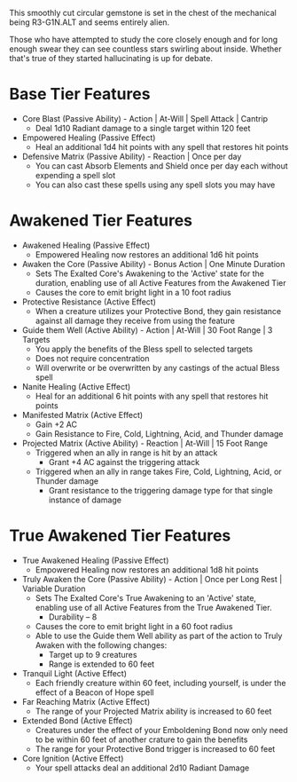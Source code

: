 ﻿This smoothly cut circular gemstone is set in the chest of the mechanical being R3-G1N.ALT and seems entirely alien.

Those who have attempted to study the core closely enough and for long enough swear they can see countless stars swirling about inside. Whether that's true of they started hallucinating is up for debate.

# Base Tier Features
* Core Blast (Passive Ability) - Action | At-Will | Spell Attack | Cantrip
	* Deal 1d10 Radiant damage to a single target within 120 feet
* Empowered Healing (Passive Effect)
	* Heal an additional 1d4 hit points with any spell that restores hit points
* Defensive Matrix (Passive Ability) - Reaction | Once per day
	* You can cast Absorb Elements and Shield once per day each without expending a spell slot
	* You can also cast these spells using any spell slots you may have

# Awakened Tier Features
* Awakened Healing (Passive Effect)
	* Empowered Healing now restores an additional 1d6 hit points
* Awaken the Core (Passive Ability) - Bonus Action | One Minute Duration
	* Sets The Exalted Core's Awakening to the 'Active' state for the duration, enabling use of all Active Features from the Awakened Tier
	* Causes the core to emit bright light in a 10 foot radius
* Protective Resistance (Active Effect)
	* When a creature utilizes your Protective Bond, they gain resistance against all damage they receive from using the feature
* Guide them Well (Active Ability) - Action | At-Will | 30 Foot Range | 3 Targets
	* You apply the benefits of the Bless spell to selected targets
	* Does not require concentration
	* Will overwrite or be overwritten by any castings of the actual Bless spell
* Nanite Healing (Active Effect)
	* Heal for an additional 6 hit points with any spell that restores hit points
* Manifested Matrix (Active Effect)
	* Gain +2 AC
	* Gain Resistance to Fire, Cold, Lightning, Acid, and Thunder damage
* Projected Matrix (Active Ability) - Reaction | At-Will | 15 Foot Range
	* Triggered when an ally in range is hit by an attack
		* Grant +4 AC against the triggering attack
	* Triggered when an ally in range takes Fire, Cold, Lightning, Acid, or Thunder damage
		* Grant resistance to the triggering damage type for that single instance of damage

# True Awakened Tier Features
* True Awakened Healing (Passive Effect)
	* Empowered Healing now restores an additional 1d8 hit points
* Truly Awaken the Core (Passive Ability) - Action | Once per Long Rest | Variable Duration
	* Sets The Exalted Core's True Awakening to an 'Active' state, enabling use of all Active Features from the True Awakened Tier.
		* Durability – 8
	* Causes the core to emit bright light in a 60 foot radius
	* Able to use the Guide them Well ability as part of the action to Truly Awaken with the following changes:
		* Target up to 9 creatures
		* Range is extended to 60 feet
* Tranquil Light (Active Effect)
	* Each friendly creature within 60 feet, including yourself, is under the effect of a Beacon of Hope spell
* Far Reaching Matrix (Active Effect)
	* The range of your Projected Matrix ability is increased to 60 feet
* Extended Bond (Active Effect)
	* Creatures under the effect of your Emboldening Bond now only need to be within 60 feet of another crature to gain the benefits
	* The range for your Protective Bond trigger is increased to 60 feet
* Core Ignition (Active Effect)
	* Your spell attacks deal an additional 2d10 Radiant Damage

